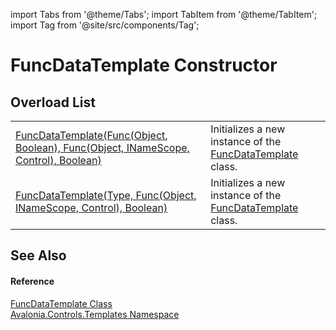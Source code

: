 import Tabs from '@theme/Tabs'; 
import TabItem from '@theme/TabItem'; 
import Tag from '@site/src/components/Tag'; 

# FuncDataTemplate Constructor


## Overload List
<table>
<tr>
<td><a href="M_Avalonia_Controls_Templates_FuncDataTemplate__ctor">FuncDataTemplate(Func(Object, Boolean), Func(Object, INameScope, Control), Boolean)</a></td>
<td>Initializes a new instance of the <a href="T_Avalonia_Controls_Templates_FuncDataTemplate">FuncDataTemplate</a> class.</td>
</tr>
<tr>
<td><a href="M_Avalonia_Controls_Templates_FuncDataTemplate__ctor_1">FuncDataTemplate(Type, Func(Object, INameScope, Control), Boolean)</a></td>
<td>Initializes a new instance of the <a href="T_Avalonia_Controls_Templates_FuncDataTemplate">FuncDataTemplate</a> class.</td>
</tr>
</table>

## See Also


#### Reference
<a href="T_Avalonia_Controls_Templates_FuncDataTemplate">FuncDataTemplate Class</a>  
<a href="N_Avalonia_Controls_Templates">Avalonia.Controls.Templates Namespace</a>  
